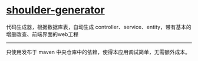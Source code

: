 # [shoulder-generator](https://github.com/ChinaLym/Shoulder-Platform/tree/main/shoulder-generator)

代码生成器，根据数据库表，自动生成 controller、service、entity，带有基本的增删改查、前端界面的web工程


---

只使用发布于 maven 中央仓库中的依赖，使得本应用调试简单，无需额外成本。